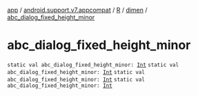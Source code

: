 [app](../../../index.md) / [android.support.v7.appcompat](../../index.md) / [R](../index.md) / [dimen](index.md) / [abc_dialog_fixed_height_minor](.)

# abc_dialog_fixed_height_minor

`static val abc_dialog_fixed_height_minor: `[`Int`](https://kotlinlang.org/api/latest/jvm/stdlib/kotlin/-int/index.html)
`static val abc_dialog_fixed_height_minor: `[`Int`](https://kotlinlang.org/api/latest/jvm/stdlib/kotlin/-int/index.html)
`static val abc_dialog_fixed_height_minor: `[`Int`](https://kotlinlang.org/api/latest/jvm/stdlib/kotlin/-int/index.html)
`static val abc_dialog_fixed_height_minor: `[`Int`](https://kotlinlang.org/api/latest/jvm/stdlib/kotlin/-int/index.html)